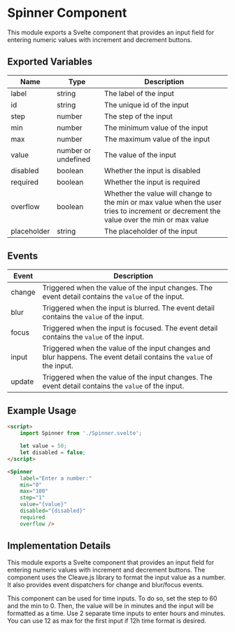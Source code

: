 # Spinner Component

This module exports a Svelte component that provides an input field for entering numeric values with increment and decrement buttons.

## Exported Variables

| Name        | Type                | Description                                                                                                                             |
| ----------- | ------------------- | --------------------------------------------------------------------------------------------------------------------------------------- |
| label       | string              | The label of the input                                                                                                                  |
| id          | string              | The unique id of the input                                                                                                              |
| step        | number              | The step of the input                                                                                                                   |
| min         | number              | The minimum value of the input                                                                                                          |
| max         | number              | The maximum value of the input                                                                                                          |
| value       | number or undefined | The value of the input                                                                                                                  |
| disabled    | boolean             | Whether the input is disabled                                                                                                           |
| required    | boolean             | Whether the input is required                                                                                                           |
| overflow    | boolean             | Whether the value will change to the min or max value when the user tries to increment or decrement the value over the min or max value |
| placeholder | string              | The placeholder of the input                                                                                                            |

## Events

| Event  | Description                                                                                                         |
| ------ | ------------------------------------------------------------------------------------------------------------------- |
| change | Triggered when the value of the input changes. The event detail contains the `value` of the input.                  |
| blur   | Triggered when the input is blurred. The event detail contains the `value` of the input.                            |
| focus  | Triggered when the input is focused. The event detail contains the `value` of the input.                            |
| input  | Triggered when the value of the input changes and blur happens. The event detail contains the `value` of the input. |
| update | Triggered when the value of the input changes. The event detail contains the `value` of the input.                  |

## Example Usage

```html
<script>
	import Spinner from './Spinner.svelte';

	let value = 50;
	let disabled = false;
</script>

<Spinner
	label="Enter a number:"
	min="0"
	max="100"
	step="1"
	value="{value}"
	disabled="{disabled}"
	required
	overflow />
```

## Implementation Details

This module exports a Svelte component that provides an input field for entering numeric values with increment and decrement buttons. The component uses the Cleave.js library to format the input value as a number. It also provides event dispatchers for change and blur/focus events.

This component can be used for time inputs. To do so, set the step to 60 and the min to 0. Then, the value will be in minutes and the input will be formatted as a time. Use 2 separate time inputs to enter hours and minutes. You can use 12 as max for the first input if 12h time format is desired.
